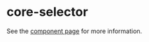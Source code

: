 core-selector
==============

See the [component page](http://polymer.github.io/core-selector) for more information.